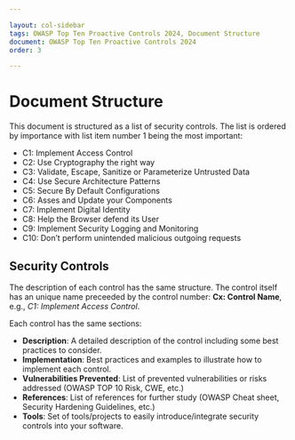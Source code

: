 ```yaml
---

layout: col-sidebar
tags: OWASP Top Ten Proactive Controls 2024, Document Structure
document: OWASP Top Ten Proactive Controls 2024
order: 3

---
```


# Document Structure

This document is structured as a list of security controls. The list is ordered by importance with list item number 1 being the most important:

* C1: Implement Access Control 
* C2: Use Cryptography the right way
* C3: Validate, Escape, Sanitize or Parameterize Untrusted Data
* C4: Use Secure Architecture Patterns 
* C5: Secure By Default Configurations 
* C6: Asses and Update your Components 
* C7: Implement Digital Identity
* C8: Help the Browser defend its User
* C9: Implement Security Logging and Monitoring
* C10: Don’t perform unintended malicious outgoing requests

## Security Controls

The description of each control has the same structure. The control itself has an unique name preceeded by the control number: **Cx: Control Name**, e.g., *C1: Implement Access Control*.

Each control has the same sections:

- **Description**: A detailed description of the control including some best practices to consider.
- **Implementation**: Best practices  and examples to illustrate how to implement each control.
- **Vulnerabilities Prevented**: List of prevented vulnerabilities or risks addressed (OWASP TOP 10 Risk, CWE, etc.)
- **References**: List of references for further study (OWASP Cheat sheet, Security Hardening Guidelines, etc.)
- **Tools**: Set of tools/projects to easily introduce/integrate security controls into your software.
